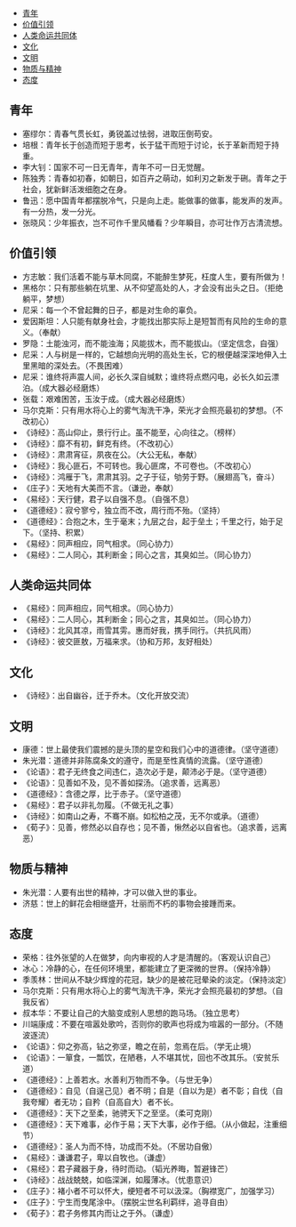 - [青年](#青年)
- [价值引领](#价值引领)
- [人类命运共同体](#人类命运共同体)
- [文化](#文化)
- [文明](#文明)
- [物质与精神](#物质与精神)
- [态度](#态度)

## 青年
- 塞缪尔：青春气贯长虹，勇锐盖过怯弱，进取压倒苟安。
- 培根：青年长于创造而短于思考，长于猛干而短于讨论，长于革新而短于持重。
- 李大钊：国家不可一日无青年，青年不可一日无觉醒。
- 陈独秀：青春如初春，如朝日，如百卉之萌动，如利刃之新发于硎。青年之于社会，犹新鲜活泼细胞之在身。
- 鲁迅：愿中国青年都摆脱冷气，只是向上走。能做事的做事，能发声的发声。有一分热，发一分光。
- 张晓风：少年振衣，岂不可作千里风幡看？少年瞬目，亦可壮作万古清流想。

## 价值引领
- 方志敏：我们活着不能与草木同腐，不能醉生梦死，枉度人生，要有所做为！
- 黑格尔：只有那些躺在坑里、从不仰望高处的人，才会没有出头之日。（拒绝躺平，梦想）
- 尼采：每一个不曾起舞的日子，都是对生命的辜负。
- 爱因斯坦：人只能有献身社会，才能找出那实际上是短暂而有风险的生命的意义。（奉献）
- 罗隐：土能浊河，而不能浊海；风能拔木，而不能拔山。（坚定信念，自强）
- 尼采：人与树是一样的，它越想向光明的高处生长，它的根便越深深地伸入土里黑暗的深处去。（不畏困难）
- 尼采：谁终将声震人间，必长久深自缄默；谁终将点燃闪电，必长久如云漂泊。（成大器必经磨炼）
- 张载：艰难困苦，玉汝于成。（成大器必经磨炼）
- 马尔克斯：只有用水将心上的雾气淘洗干净，荣光才会照亮最初的梦想。（不改初心）
- 《诗经》：高山仰止，景行行止。虽不能至，心向往之。（榜样）
- 《诗经》：靡不有初，鲜克有终。（不改初心）
- 《诗经》：肃肃宵征，夙夜在公。（大公无私，奉献）
- 《诗经》：我心匪石，不可转也。我心匪席，不可卷也。（不改初心）
- 《诗经》：鸿雁于飞，肃肃其羽。之子于征，劬劳于野。（展翅高飞，奋斗）
- 《庄子》：天地有大美而不言。（谦逊，奉献）
- 《易经》：天行健，君子以自强不息。（自强不息）
- 《道德经》：寂兮寥兮，独立而不改，周行而不殆。（坚持）
- 《道德经》：合抱之木，生于毫末；九层之台，起于垒土；千里之行，始于足下。（坚持、积累）
- 《易经》：同声相应，同气相求。（同心协力）
- 《易经》：二人同心，其利断金；同心之言，其臭如兰。（同心协力）

## 人类命运共同体
- 《易经》：同声相应，同气相求。（同心协力）
- 《易经》：二人同心，其利断金；同心之言，其臭如兰。（同心协力）
- 《诗经》：北风其凉，雨雪其雱。惠而好我，携手同行。（共抗风雨）
- 《诗经》：彼交匪敖，万福来求。（协和万邦，友好相处）

## 文化
- 《诗经》：出自幽谷，迁于乔木。（文化开放交流）

## 文明
- 康德：世上最使我们震撼的是头顶的星空和我们心中的道德律。（坚守道德）
- 朱光潜：道德并非陈腐条文的遵守，而是至性真情的流露。（坚守道德）
- 《论语》：君子无终食之间违仁，造次必于是，颠沛必于是。（坚守道德）
- 《论语》：见善如不及，见不善如探汤。（追求善，远离恶）
- 《道德经》：含德之厚，比于赤子。（坚守道德）
- 《易经》：君子以非礼勿履。（不做无礼之事）
- 《诗经》：如南山之寿，不骞不崩。如松柏之茂，无不尔或承。（道德）
- 《荀子》：见善，修然必以自存也；见不善，愀然必以自省也。（追求善，远离恶）

## 物质与精神
- 朱光潜：人要有出世的精神，才可以做入世的事业。
- 济慈：世上的鲜花会相继盛开，壮丽而不朽的事物会接踵而来。

## 态度
- 荣格：往外张望的人在做梦，向内审视的人才是清醒的。（客观认识自己）
- 冰心：冷静的心，在任何环境里，都能建立了更深微的世界。（保持冷静）
- 季羡林：世间从不缺少辉煌的花冠，缺少的是被花冠晕染的淡定。（保持淡定）
- 马尔克斯：只有用水将心上的雾气淘洗干净，荣光才会照亮最初的梦想。（自我反省）
- 叔本华：不要让自己的大脑变成别人思想的跑马场。（独立思考）
- 川端康成：不要在喧嚣处歌吟，否则你的歌声也将成为喧嚣的一部分。（不随波逐流）
- 《论语》：仰之弥高，钻之弥坚，瞻之在前，忽焉在后。（学无止境）
- 《论语》：一箪食，一瓢饮，在陋巷，人不堪其忧，回也不改其乐。（安贫乐道）
- 《道德经》：上善若水。水善利万物而不争。（与世无争）
- 《道德经》：自见（自逞己见）者不明；自是（自以为是）者不彰；自伐（自我夸耀）者无功；自矜（自高自大）者不长。
- 《道德经》：天下之至柔，驰骋天下之至坚。（柔可克刚）
- 《道德经》：天下难事，必作于易；天下大事，必作于细。（从小做起，注重细节）
- 《道德经》：圣人为而不恃，功成而不处。（不居功自傲）
- 《易经》：谦谦君子，卑以自牧也。（谦虚）
- 《易经》：君子藏器于身，待时而动。（韬光养晦，暂避锋芒）
- 《诗经》：战战兢兢，如临深渊，如履薄冰。（忧患意识）
- 《庄子》：褚小者不可以怀大，绠短者不可以汲深。（胸襟宽广，加强学习）
- 《庄子》：宁生而曳尾涂中。（摆脱尘世名利羁绊，追寻自由）
- 《荀子》：君子务修其内而让之于外。（谦虚）